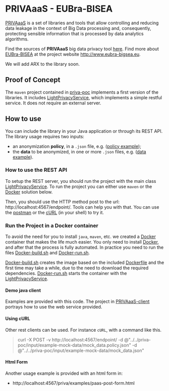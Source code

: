 # PRIVAaaS - EUBra-BISEA
[PRIVAaaS](.) is a set of libraries and tools that allow controlling and reducing data leakage in the context of Big Data processing and, consequently, protecting sensible information that is processed by data analytics algorithms.

Find the sources of **PRIVAaaS** big data privacy tool [here][repos]. Find more about [EUBra-BISEA][bigsea] at the project website http://www.eubra-bigsea.eu.

We will add ARX to the library soon.

## Proof of Concept
The `maven` project contained in [priva-poc](development/priva-poc) implements a first version of the libraries. It includes [LightPrivacyService][lps], which implements a simple restful service. It does not require an external server.


## How to use
You can include the library in your Java application or through its REST API.
The library usage requires two inputs:

* an anonymization **policy**, in a `.json` file, e.g. ([policy example][policy]);
* the **data** to be anonymized, in one or more `.json` files, e.g. ([data example][data]).

### How to use the REST API
To setup the REST server, you should run the project with the main class [LightPrivacyService][lps]. To run the project you can either use `maven` or the [Docker][docker] solution below.

Then, you should use the HTTP method post to the url: http://localhost:4567/endpoint/.
Tools can help you with that. You can use the [postman](https://www.getpostman.com/) or the [cURL](https://curl.haxx.se) (in your shell) to try it.


### Run the Project in a Docker container
To avoid the need for you to install `java`, `maven`, etc. we created a [Docker][docker] container that makes the life much easier.
You only need to install [Docker][docker], and after that the process is fully automated. In practice you need to run the files [Docker-build.sh](development/priva-poc/Docker-build.sh) and [Docker-run.sh](development/priva-poc/Docker-run.sh).

[Docker-build.sh](development/priva-poc/Docker-build.sh) creates the image based on the included [Dockerfile](development/priva-poc/Dockerfile) and the first time may take a while, due to the need to download the required dependencies.
[Docker-run.sh](development/priva-poc/Docker-run.sh) starts the container with the [LightPrivacyService][lps].


#### Demo java client
Examples are provided with this code. The project in [PRIVAaaS-client](development/PRIVAaaS-client) portrays how to use the web service provided.

#### Using cURL

Other rest clients can be used. For instance `cURL`, with a command like this.

> curl -X POST -v http://localhost:4567/endpoint/  -d @"../../priva-poc/input/example-mock-data/mock_data.policy.json"  -d @"../../priva-poc/input/example-mock-data/mock_data.json"

#### Html Form

Another usage example is provided with an html form in:

* http://localhost:4567/priva/examples/paas-post-form.html



[repos]: https://github.com/eubr-bigsea/PRIVAaaS
[bigsea]: http://www.eubra-bigsea.eu
[policy]: development/priva-poc/src/main/resources/public/priva/examples/example.policy.json
[data]: development/priva-poc/src/main/resources/public/priva/examples/example.data.json
[lps]: development/priva-poc/src/main/java/br/unicamp/ft/priva/aas/LightPrivacyService.java
[docker]: https://www.docker.com/
